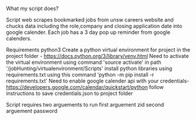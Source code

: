 What my script does? 


Script web scrapes bookmarked jobs from unsw careers website and chucks data including the role,company and closing application date into
google calender. Each job has a 3 day pop up reminder from google calenders.


Requirements
python3 
Create a python virtual environment for project in the project folder - https://docs.python.org/3/library/venv.html
Need to activate the virtual environment using command 'source activate' in path '/jobHunting/virtualenvironment/Scripts'
install python libraries using requirements.txt using this command 'python -m pip install -r requirements.txt'
Need to enable google calender api with your credentials- https://developers.google.com/calendar/quickstart/python 
follow instructions to save credentials.json to project folder 


Script requires two arguements to run 
first arguement zid 
second arguement password 


